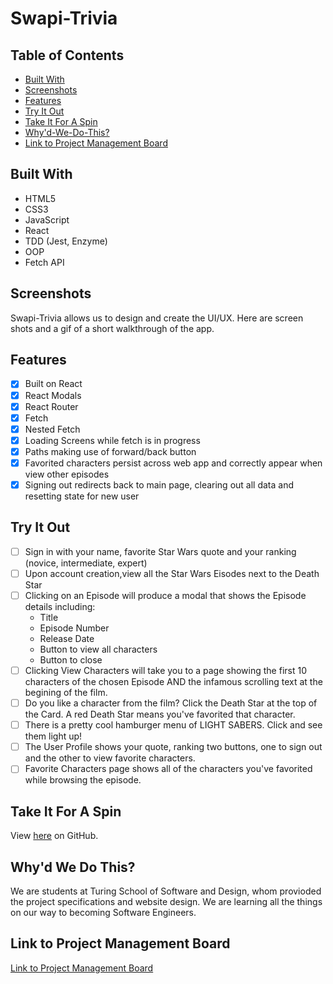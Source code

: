 # Swapi-Trivia

## Table of Contents
* [Built With](#Built-With) 
* [Screenshots](#Screenshots)
* [Features](#Features)
* [Try It Out](#Try-It-Out)
* [Take It For A Spin](#Take-It-For-A-Spin)
* [Why'd-We-Do-This?](Why'd-We-Do-This?)
* [Link to Project Management Board](Link-to-Project-Management-Board)


## Built With

- HTML5
- CSS3
- JavaScript
- React
- TDD (Jest, Enzyme)
- OOP
- Fetch API

## Screenshots

Swapi-Trivia allows us to design and create the UI/UX.
Here are screen shots and a gif of a short walkthrough of the app.

## Features


- [x] Built on React
- [x] React Modals
- [x] React Router
- [x] Fetch
- [x] Nested Fetch
- [x] Loading Screens while fetch is in progress
- [x] Paths making use of forward/back button
- [x] Favorited characters persist across web app and correctly appear when view other episodes
- [x] Signing out redirects back to main page, clearing out all data and resetting state for new user

## Try It Out

- [ ] Sign in with your name, favorite Star Wars quote and your ranking (novice, intermediate, expert)
- [ ] Upon account creation,view all the Star Wars Eisodes next to the Death Star
- [ ] Clicking on an Episode will produce a modal that shows the Episode details including:
  - Title
  - Episode Number
  - Release Date
  - Button to view all characters
  - Button to close
- [ ] Clicking View Characters will take you to a page showing the first 10 characters of the chosen Episode AND the infamous scrolling text at the begining of the film. 
- [ ] Do you like a character from the film? Click the Death Star at the top of the Card. A red Death Star means you've favorited that character.
- [ ] There is a pretty cool hamburger menu of LIGHT SABERS. Click and see them light up!
- [ ] The User Profile shows your quote, ranking two buttons, one to sign out and the other to view favorite characters.
- [ ] Favorite Characters page shows all of the characters you've favorited while browsing the episode.

## Take It For A Spin

View <a href=https://vrandall66.github.io/SWAPI-Trivia/>here</a> on GitHub.

## Why'd We Do This?

We are students at Turing School of Software and Design, whom provioded the project specifications and website design. We are learning all the things on our way to becoming Software Engineers.


## Link to Project Management Board
[Link to Project Management Board](https://github.com/users/vrandall66/projects/2)
